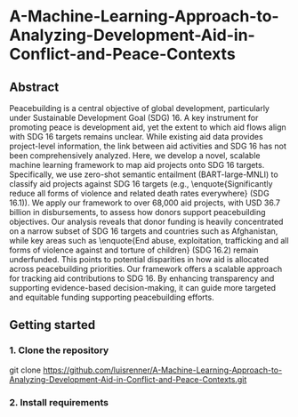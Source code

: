 # A-Machine-Learning-Approach-to-Analyzing-Development-Aid-in-Conflict-and-Peace-Contexts

## Abstract

Peacebuilding is a central objective of global development, particularly under Sustainable Development Goal (SDG) 16. A key instrument for promoting peace is development aid, yet the extent to which aid flows align with SDG 16 targets remains unclear. While existing aid data provides project-level information, the link between aid activities and SDG 16 has not been comprehensively analyzed. Here, we develop a novel, scalable machine learning framework to map aid projects onto SDG 16 targets. Specifically, we use zero-shot semantic entailment (BART-large-MNLI) to classify aid projects against SDG 16 targets (e.g., \enquote{Significantly reduce all forms of violence and related death rates everywhere} (SDG 16.1)). We apply our framework to over 68,000 aid projects, with USD 36.7 billion in disbursements, to assess how donors support peacebuilding objectives. Our analysis reveals that donor funding is heavily concentrated on a narrow subset of SDG 16 targets and countries such as Afghanistan, while key areas such as \enquote{End abuse, exploitation, trafficking and all forms of violence against and torture of children} (SDG 16.2) remain underfunded. This points to potential disparities in how aid is allocated across peacebuilding priorities. Our framework offers a scalable approach for tracking aid contributions to SDG 16. By enhancing transparency and supporting evidence-based decision-making, it can guide more targeted and equitable funding supporting peacebuilding efforts.

## Getting started

### 1. Clone the repository

git clone https://github.com/luisrenner/A-Machine-Learning-Approach-to-Analyzing-Development-Aid-in-Conflict-and-Peace-Contexts.git

### 2. Install requirements

